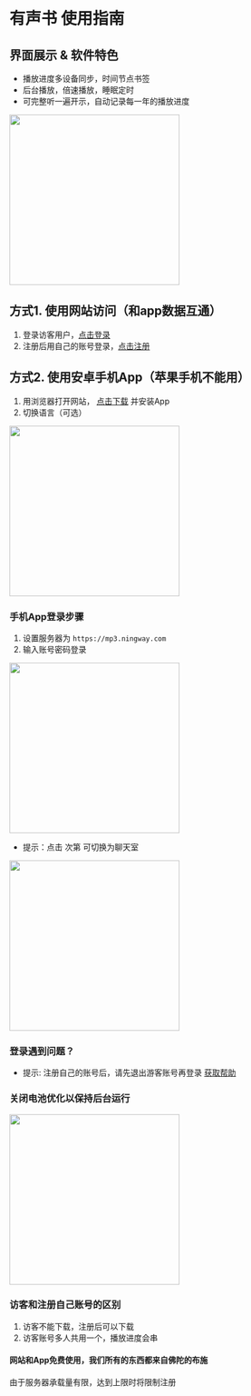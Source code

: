 # 有声书 使用指南

## 界面展示 & 软件特色

- 播放进度多设备同步，时间节点书签
- 后台播放，倍速播放，睡眠定时
- 可完整听一遍开示，自动记录每一年的播放进度

<img src="https://cx.ningway.com/d/backup/public/download/demo.gif" width="300">

## 方式1. 使用网站访问（和app数据互通）
1. 登录访客用户，[点击登录](https://mp3.ningway.com/guest)
2. 注册后用自己的账号登录，[点击注册](/au-register)

## 方式2. 使用安卓手机App（苹果手机不能用）
1. 用浏览器打开网站， [点击下载](https://cx.ningway.com/d/backup/public/download/au-app-release.apk) 并安装App
2. 切换语言（可选）

<img src="https://cx.ningway.com/d/backup/public/download/au-switch-zh.gif" width="300">

### 手机App登录步骤
1. 设置服务器为 `https://mp3.ningway.com`
2. 输入账号密码登录

<img src="https://cx.ningway.com/d/backup/public/download/au-login.gif" width="300">

- 提示：点击 次第 可切换为聊天室

<img src="/images/au-switch-zh.webp" width="300">

### 登录遇到问题？

* 提示: 注册自己的账号后，请先退出游客账号再登录 <a href='https://jinshuju.net/f/hQVjL2'>获取帮助</a>

### 关闭电池优化以保持后台运行

<img src="https://cx.ningway.com/d/backup/public/download/bgoperate.gif" width="300">

### 访客和注册自己账号的区别

1. 访客不能下载，注册后可以下载
2. 访客账号多人共用一个，播放进度会串

#### 网站和App免费使用，我们所有的东西都来自佛陀的布施
由于服务器承载量有限，达到上限时将限制注册